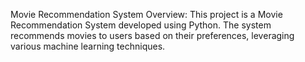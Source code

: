 Movie Recommendation System
Overview:
This project is a Movie Recommendation System developed using Python. 
The system recommends movies to users based on their preferences, leveraging various machine learning techniques.
